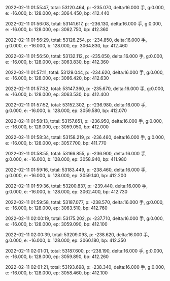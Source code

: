 2022-02-11 01:55:47, total: 53120.464, p: -235.070, delta:16.000 手, g:0.000, e: -16.000, b: 128.000, ep: 3064.450, bp: 412.440

2022-02-11 01:56:08, total: 53141.617, p: -236.130, delta:16.000 手, g:0.000, e: -16.000, b: 128.000, ep: 3062.750, bp: 412.360

2022-02-11 01:56:29, total: 53126.254, p: -234.850, delta:16.000 手, g:0.000, e: -16.000, b: 128.000, ep: 3064.830, bp: 412.460

2022-02-11 01:56:50, total: 53132.112, p: -235.050, delta:16.000 手, g:0.000, e: -16.000, b: 128.000, ep: 3063.830, bp: 412.360

2022-02-11 01:57:11, total: 53129.044, p: -234.620, delta:16.000 手, g:0.000, e: -16.000, b: 128.000, ep: 3066.420, bp: 412.630

2022-02-11 01:57:32, total: 53147.360, p: -235.670, delta:16.000 手, g:0.000, e: -16.000, b: 128.000, ep: 3063.530, bp: 412.400

2022-02-11 01:57:52, total: 53152.302, p: -236.980, delta:16.000 手, g:0.000, e: -16.000, b: 128.000, ep: 3059.580, bp: 412.070

2022-02-11 01:58:13, total: 53157.651, p: -236.950, delta:16.000 手, g:0.000, e: -16.000, b: 128.000, ep: 3059.050, bp: 412.000

2022-02-11 01:58:34, total: 53158.219, p: -236.460, delta:16.000 手, g:0.000, e: -16.000, b: 128.000, ep: 3057.700, bp: 411.770

2022-02-11 01:58:55, total: 53166.855, p: -236.900, delta:16.000 手, g:0.000, e: -16.000, b: 128.000, ep: 3058.940, bp: 411.980

2022-02-11 01:59:16, total: 53183.449, p: -238.460, delta:16.000 手, g:0.000, e: -16.000, b: 128.000, ep: 3059.140, bp: 412.200

2022-02-11 01:59:36, total: 53200.837, p: -239.440, delta:16.000 手, g:0.000, e: -16.000, b: 128.000, ep: 3062.400, bp: 412.730

2022-02-11 01:59:58, total: 53187.077, p: -238.570, delta:16.000 手, g:0.000, e: -16.000, b: 128.000, ep: 3063.510, bp: 412.760

2022-02-11 02:00:19, total: 53175.202, p: -237.710, delta:16.000 手, g:0.000, e: -16.000, b: 128.000, ep: 3059.090, bp: 412.100

2022-02-11 02:00:39, total: 53209.093, p: -238.620, delta:16.000 手, g:0.000, e: -16.000, b: 128.000, ep: 3060.180, bp: 412.350

2022-02-11 02:01:01, total: 53187.600, p: -238.190, delta:16.000 手, g:0.000, e: -16.000, b: 128.000, ep: 3059.890, bp: 412.260

2022-02-11 02:01:21, total: 53193.698, p: -238.340, delta:16.000 手, g:0.000, e: -16.000, b: 128.000, ep: 3058.460, bp: 412.100